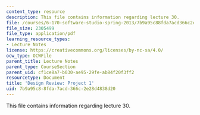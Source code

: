 ```yaml
---
content_type: resource
description: This file contains information regarding lecture 30.
file: /courses/6-170-software-studio-spring-2013/7b9a95c88fda7acd366c2e28d4838d20_MIT6_170S13_30-p1-des-rw.pdf
file_size: 2305499
file_type: application/pdf
learning_resource_types:
- Lecture Notes
license: https://creativecommons.org/licenses/by-nc-sa/4.0/
ocw_type: OCWFile
parent_title: Lecture Notes
parent_type: CourseSection
parent_uid: cf1ce8a7-b030-ae95-29fe-ab84f20f3ff2
resourcetype: Document
title: 'Design Review: Project 1'
uid: 7b9a95c8-8fda-7acd-366c-2e28d4838d20
---
```

This file contains information regarding lecture 30.